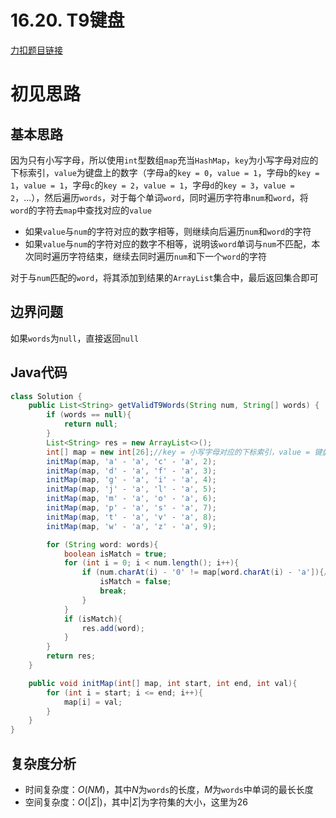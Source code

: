 # 16.20. T9键盘

[力扣题目链接](https://leetcode-cn.com/problems/t9-lcci/)


# 初见思路

## 基本思路
因为只有小写字母，所以使用`int`型数组`map`充当`HashMap`，`key`为小写字母对应的下标索引，`value`为键盘上的数字（字母`a`的`key = 0`，`value = 1`，字母`b`的`key = 1`，`value = 1`，字母`c`的`key = 2`，`value = 1`，字母`d`的`key = 3`，`value = 2`，...），然后遍历`words`，对于每个单词`word`，同时遍历字符串`num`和`word`，将`word`的字符去`map`中查找对应的`value`

- 如果`value`与`num`的字符对应的数字相等，则继续向后遍历`num`和`word`的字符
- 如果`value`与`num`的字符对应的数字不相等，说明该`word`单词与`num`不匹配，本次同时遍历字符结束，继续去同时遍历`num`和下一个`word`的字符

对于与`num`匹配的`word`，将其添加到结果的`ArrayList`集合中，最后返回集合即可

## 边界问题

如果`words`为`null`，直接返回`null`

## Java代码
```java
class Solution {
    public List<String> getValidT9Words(String num, String[] words) {
        if (words == null){
            return null;
        }
        List<String> res = new ArrayList<>();
        int[] map = new int[26];//key = 小写字母对应的下标索引，value = 键盘数字
        initMap(map, 'a' - 'a', 'c' - 'a', 2);
        initMap(map, 'd' - 'a', 'f' - 'a', 3);
        initMap(map, 'g' - 'a', 'i' - 'a', 4);
        initMap(map, 'j' - 'a', 'l' - 'a', 5);
        initMap(map, 'm' - 'a', 'o' - 'a', 6);
        initMap(map, 'p' - 'a', 's' - 'a', 7);
        initMap(map, 't' - 'a', 'v' - 'a', 8);
        initMap(map, 'w' - 'a', 'z' - 'a', 9);

        for (String word: words){
            boolean isMatch = true;
            for (int i = 0; i < num.length(); i++){
                if (num.charAt(i) - '0' != map[word.charAt(i) - 'a']){//说明该word单词与数字序列不匹配
                    isMatch = false;
                    break;
                }
            }
            if (isMatch){
                res.add(word);
            }
        }
        return res;
    }

    public void initMap(int[] map, int start, int end, int val){
        for (int i = start; i <= end; i++){
            map[i] = val;
        }
    }
}
```

## 复杂度分析
- 时间复杂度：$O(NM)$，其中$N$为`words`的长度，$M$为`words`中单词的最长长度
- 空间复杂度：$O(|\Sigma|)$，其中$|\Sigma|$为字符集的大小，这里为$26$